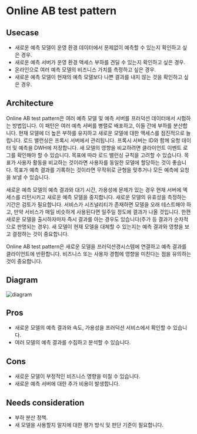 # Online AB test pattern

## Usecase
- 새로운 예측 모델이 운영 환경 데이터에서 문제없이 예측할 수 있는지 확인하고 싶은 경우.
- 새로운 예측 서버가 운영 환경 액세스 부하를 견딜 수 있는지 확인하고 싶은 경우.
- 온라인으로 여러 예측 모델의 비즈니스 가치를 측정하고 싶은 경우.
- 새로운 예측 모델이 현재의 예측 모델보다 나쁜 결과를 내지 않는 것을 확인하고 싶은 경우.

## Architecture
Online AB test pattern은 여러 예측 모델 및 예측 서버를 프러덕션 데이터에서 시험하는 방법입니다. 이 패턴은 여러 예측 서버를 병렬로 배포하고, 이들 간에 부하를 분산합니다. 현재 모델에 더 높은 부하를 유지하고 새로운 모델에 대한 액세스를 점진적으로 늘립니다. 로드 밸런싱은 프록시 서버에서 관리됩니다. 프록시 서버는 ID와 함께 요청 데이터 및 예측을 DWH에 저장합니다. 새 모델의 영향을 비교하려면 클라이언트 이벤트 로그를 확인해야 할 수 있습니다. 목표에 따라 로드 밸런싱 규칙을 고려할 수 있습니다. 목표가 사용자 활동을 비교하는 것이라면 사용자를 동일한 모델에 할당하는 것이 좋습니다. 목표가 예측 결과를 기록하는 것이라면 무작위로 균형을 맞추거나 모든 예측에 요청을 보낼 수 있습니다. <br>

새로운 예측 모델의 예측 결과와 대기 시간, 가용성에 문제가 있는 경우 현재 서버에 액세스를 리턴시키고 새로운 예측 모델을 중지합니다. 새로운 모델의 유효성을 측정하는 기간은 검토가 필요합니다. 서비스가 시즈널리티가 존재하면 모델을 오래 테스트해야 하고, 만약 서비스가 매일 비슷하게 사용된다면 일주일 정도에 결과가 나올 것입니다. 한편 새로운 모델을 출시하자마자 즉시 결과를 아는 경우도 있습니다(주가 등 결과가 순차적으로 판명되는 경우). 새 모델이 현재 모델을 대체할 수 있는지는 예측 결과와 영향을 보고 결정하는 것이 중요합니다. <br>

Online AB test pattern은 새로운 모델을 프러덕션경시스템에 연결하고 예측 결과를 클라이언트에 반환합니다. 비즈니스 또는 사용자 경험에 영향을 미친다는 점을 유의하는 것이 중요합니다.


## Diagram
![diagram](diagram.png)


## Pros
- 새로운 모델의 예측 결과와 속도, 가용성을 프러덕션 서비스에서 확인할 수 있습니다.
- 여러 모델의 예측 결과를 수집하고 분석할 수 있습니다.

## Cons
- 새로운 모델이 부정적인 비즈니스 영향을 미칠 수 있습니다.
- 새로운 예측 서버에 대한 추가 비용이 발생합니다.

## Needs consideration
- 부하 분산 정책.
- 새 모델을 사용할지 말지에 대한 평가 방식 및 판단 기준이 필요합니다.
